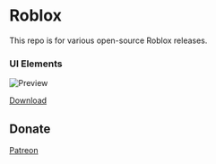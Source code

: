 # Roblox

This repo is for various open-source Roblox releases.

### UI Elements
![Preview](https://i.ibb.co/RSHwwrn/image.png)

[Download](https://github.com/UndecidedSource/roblox/raw/master/Elements.rbxm)

## Donate
[Patreon](https://patreon.com/fivefactor)
